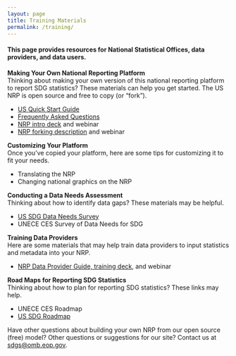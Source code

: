 ```yaml
---
layout: page
title: Training Materials
permalink: /training/
---
```


<h4>This page provides resources for National Statistical Offices, data providers, and data users. </h4>

**Making Your Own National Reporting Platform**
<br/>Thinking about making your own version of this national reporting platform to report SDG statistics? These materials can help you get started. The US NRP is open source and free to copy (or “fork”).

- <a href="{{ site.baseurl }}/assets/documents/DRAFT%20SDG%20NRP%20Quick%20Start%20Guide%2004.07.17.pdf">US Quick Start Guide</a>
- <a href="{{ site.baseurl }}/assets/documents/FAQ%20National%20Reporting%20Platform%20April%2010%2C%202017.pdf">Frequently Asked Questions</a>
- <a href="{{ site.baseurl }}/assets/documents/USG%20NRP%20SDG%20OAS%2020170223.pptx">NRP intro deck</a> and webinar
- <a href="{{ site.baseurl }}/assets/documents/How.the.UK.have.set.up.their.copy.of.the.US.SDGs.tool.v0_2.pdf">NRP forking description</a> and webinar

**Customizing Your Platform**
<br/>Once you’ve copied your platform, here are some tips for customizing it to fit your needs.

- Translating the NRP
- Changing national graphics on the NRP 

**Conducting a Data Needs Assessment**
<br/>Thinking about how to identify data gaps? These materials may be helpful.

- <a href="{{ site.baseurl }}/assets/documents/SDG%20Data%20Stocktaking%20Survey%20(SurveyMonkey).pdf">US SDG Data Needs Survey</a> 
- UNECE CES Survey of Data Needs for SDG

**Training Data Providers**
<br/>Here are some materials that may help train data providers to input statistics and metadata into your NRP.

- <a href="{{ site.baseurl }}/assets/documents/Training_Guide_SDG-NRP_20170201.docx">NRP Data Provider Guide, training deck</a>, and webinar 

**Road Maps for Reporting SDG Statistics**
<br/>Thinking about how to plan for reporting SDG statistics? These links may help.

- UNECE CES Roadmap 
- <a href="{{ site.baseurl }}/assets/documents/us-sdg-report%20(5).pdf">US SDG Roadmap</a> 

Have other questions about building your own NRP from our open source (free) model? Other questions or suggestions for our site? Contact us at sdgs@omb.eop.gov.
